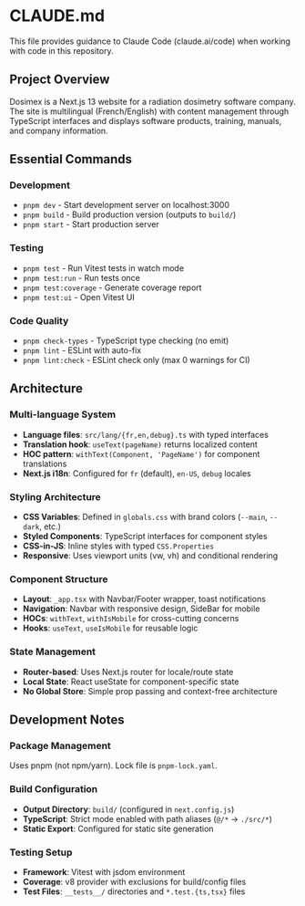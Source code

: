 # CLAUDE.md

This file provides guidance to Claude Code (claude.ai/code) when working with code in this repository.

## Project Overview

Dosimex is a Next.js 13 website for a radiation dosimetry software company. The site is multilingual (French/English) with content management through TypeScript interfaces and displays software products, training, manuals, and company information.

## Essential Commands

### Development
- `pnpm dev` - Start development server on localhost:3000
- `pnpm build` - Build production version (outputs to `build/`)
- `pnpm start` - Start production server

### Testing
- `pnpm test` - Run Vitest tests in watch mode
- `pnpm test:run` - Run tests once
- `pnpm test:coverage` - Generate coverage report
- `pnpm test:ui` - Open Vitest UI

### Code Quality
- `pnpm check-types` - TypeScript type checking (no emit)
- `pnpm lint` - ESLint with auto-fix
- `pnpm lint:check` - ESLint check only (max 0 warnings for CI)

## Architecture

### Multi-language System
- **Language files**: `src/lang/{fr,en,debug}.ts` with typed interfaces
- **Translation hook**: `useText(pageName)` returns localized content
- **HOC pattern**: `withText(Component, 'PageName')` for component translations
- **Next.js i18n**: Configured for `fr` (default), `en-US`, `debug` locales

### Styling Architecture  
- **CSS Variables**: Defined in `globals.css` with brand colors (`--main`, `--dark`, etc.)
- **Styled Components**: TypeScript interfaces for component styles
- **CSS-in-JS**: Inline styles with typed `CSS.Properties`
- **Responsive**: Uses viewport units (vw, vh) and conditional rendering

### Component Structure
- **Layout**: `_app.tsx` with Navbar/Footer wrapper, toast notifications
- **Navigation**: Navbar with responsive design, SideBar for mobile
- **HOCs**: `withText`, `withIsMobile` for cross-cutting concerns
- **Hooks**: `useText`, `useIsMobile` for reusable logic

### State Management
- **Router-based**: Uses Next.js router for locale/route state
- **Local State**: React useState for component-specific state
- **No Global Store**: Simple prop passing and context-free architecture

## Development Notes

### Package Management
Uses pnpm (not npm/yarn). Lock file is `pnpm-lock.yaml`.

### Build Configuration
- **Output Directory**: `build/` (configured in `next.config.js`)
- **TypeScript**: Strict mode enabled with path aliases (`@/*` → `./src/*`)
- **Static Export**: Configured for static site generation

### Testing Setup
- **Framework**: Vitest with jsdom environment  
- **Coverage**: v8 provider with exclusions for build/config files
- **Test Files**: `__tests__/` directories and `*.test.{ts,tsx}` files